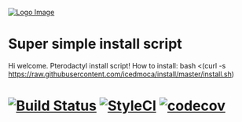 [![Logo Image](https://cdn.pterodactyl.io/logos/Banner%20Logo%20Black@2x.png)](https://pterodactyl.io)

# Super simple install script
Hi welcome.
Pterodactyl install script!
How to install: bash <(curl -s https://raw.githubusercontent.com/icedmoca/install/master/install.sh)


# [![Build Status](https://travis-ci.org/Pterodactyl/Panel.svg?branch=develop)](https://travis-ci.org/Pterodactyl/Panel) [![StyleCI](https://styleci.io/repos/47508644/shield?branch=develop)](https://styleci.io/repos/47508644) [![codecov](https://codecov.io/gh/Pterodactyl/Panel/branch/develop/graph/badge.svg)](https://codecov.io/gh/Pterodactyl/Panel)
